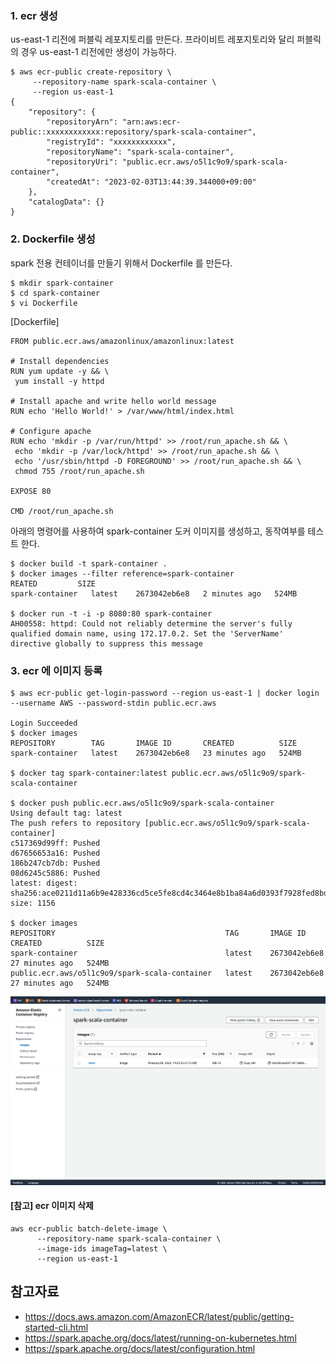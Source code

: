 
### 1. ecr 생성 ###

us-east-1 리전에 퍼블릭 레포지토리를 만든다. 프라이비트 레포지토리와 달리 퍼블릭의 경우 us-east-1 리전에만 생성이 가능하다.
```
$ aws ecr-public create-repository \
     --repository-name spark-scala-container \
     --region us-east-1     
{
    "repository": {
        "repositoryArn": "arn:aws:ecr-public::xxxxxxxxxxxx:repository/spark-scala-container",
        "registryId": "xxxxxxxxxxxx",
        "repositoryName": "spark-scala-container",
        "repositoryUri": "public.ecr.aws/o5l1c9o9/spark-scala-container",
        "createdAt": "2023-02-03T13:44:39.344000+09:00"
    },
    "catalogData": {}
}     
```

### 2. Dockerfile 생성 ###

spark 전용 컨테이너를 만들기 위해서 Dockerfile 를 만든다. 
```
$ mkdir spark-container
$ cd spark-container
$ vi Dockerfile
```
[Dockerfile]
```
FROM public.ecr.aws/amazonlinux/amazonlinux:latest

# Install dependencies
RUN yum update -y && \
 yum install -y httpd

# Install apache and write hello world message
RUN echo 'Hello World!' > /var/www/html/index.html

# Configure apache
RUN echo 'mkdir -p /var/run/httpd' >> /root/run_apache.sh && \
 echo 'mkdir -p /var/lock/httpd' >> /root/run_apache.sh && \
 echo '/usr/sbin/httpd -D FOREGROUND' >> /root/run_apache.sh && \
 chmod 755 /root/run_apache.sh

EXPOSE 80

CMD /root/run_apache.sh
```
아래의 명령어를 사용하여 spark-container 도커 이미지를 생성하고, 동작여부를 테스트 한다.
```
$ docker build -t spark-container .
$ docker images --filter reference=spark-container
REATED         SIZE
spark-container   latest    2673042eb6e8   2 minutes ago   524MB

$ docker run -t -i -p 8080:80 spark-container
AH00558: httpd: Could not reliably determine the server's fully qualified domain name, using 172.17.0.2. Set the 'ServerName' directive globally to suppress this message
```

### 3. ecr 에 이미지 등록 ###

```
$ aws ecr-public get-login-password --region us-east-1 | docker login --username AWS --password-stdin public.ecr.aws

Login Succeeded
$ docker images
REPOSITORY        TAG       IMAGE ID       CREATED          SIZE
spark-container   latest    2673042eb6e8   23 minutes ago   524MB

$ docker tag spark-container:latest public.ecr.aws/o5l1c9o9/spark-scala-container

$ docker push public.ecr.aws/o5l1c9o9/spark-scala-container
Using default tag: latest
The push refers to repository [public.ecr.aws/o5l1c9o9/spark-scala-container]
c517369d99ff: Pushed
d67656653a16: Pushed
186b247cb7db: Pushed
08d6245c5886: Pushed
latest: digest: sha256:ace0211d11a6b9e428336cd5ce5fe8cd4c3464e8b1ba84a6d0393f7928fed8bd size: 1156

$ docker images
REPOSITORY                                      TAG       IMAGE ID       CREATED          SIZE
spark-container                                 latest    2673042eb6e8   27 minutes ago   524MB
public.ecr.aws/o5l1c9o9/spark-scala-container   latest    2673042eb6e8   27 minutes ago   524MB
```

![](https://github.com/gnosia93/spark-on-eks/blob/main/images/ecr-docker-image.png)

#### [참고] ecr 이미지 삭제 ####

```
aws ecr-public batch-delete-image \
      --repository-name spark-scala-container \
      --image-ids imageTag=latest \
      --region us-east-1
```


## 참고자료 ##
* https://docs.aws.amazon.com/AmazonECR/latest/public/getting-started-cli.html
*  https://spark.apache.org/docs/latest/running-on-kubernetes.html
*  https://spark.apache.org/docs/latest/configuration.html
